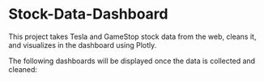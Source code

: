 # Stock-Data-Dashboard
This project takes Tesla and GameStop stock data from the web, cleans it, and visualizes in the dashboard using Plotly.

The following dashboards will be displayed once the data is collected and cleaned:
<img href="/static/tesla.png">
